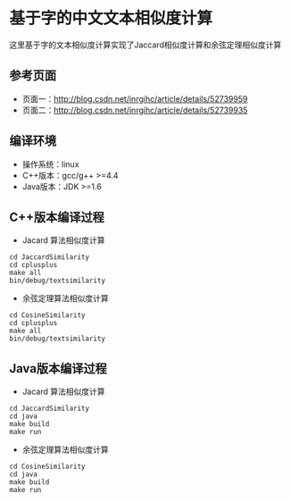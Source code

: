 
# 基于字的中文文本相似度计算

   这里基于字的文本相似度计算实现了Jaccard相似度计算和余弦定理相似度计算

参考页面
-------

- 页面一：http://blog.csdn.net/inrgihc/article/details/52739959
- 页面二：http://blog.csdn.net/inrgihc/article/details/52739935

编译环境
-------
 
- 操作系统：linux
- C++版本：gcc/g++ >=4.4
- Java版本：JDK >=1.6

C++版本编译过程
-------------

- Jacard 算法相似度计算

```
cd JaccardSimilarity
cd cplusplus
make all
bin/debug/textsimilarity
```


- 余弦定理算法相似度计算

```
cd CosineSimilarity
cd cplusplus
make all
bin/debug/textsimilarity
```

Java版本编译过程
--------------

- Jacard 算法相似度计算

```
cd JaccardSimilarity
cd java
make build
make run
```

- 余弦定理算法相似度计算

```
cd CosineSimilarity
cd java
make build
make run
```
